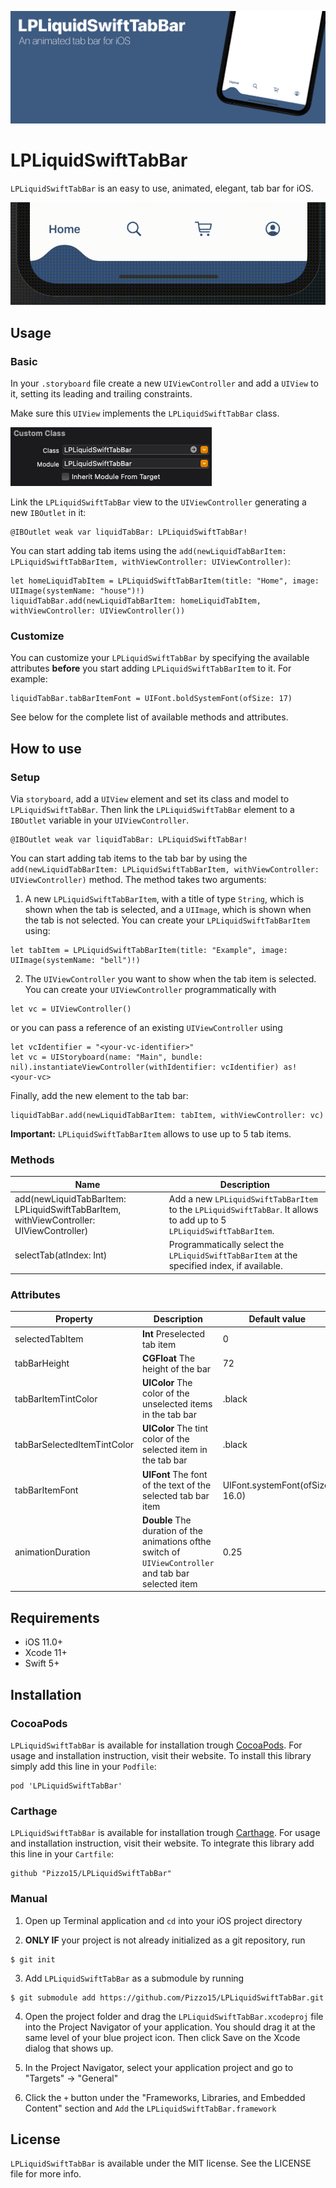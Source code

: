 
![Banner](https://github.com/Pizzo15/LPLiquidSwiftTabBar/blob/main/images/banner.jpg)

# LPLiquidSwiftTabBar

`LPLiquidSwiftTabBar` is an easy to use, animated, elegant, tab bar for iOS.

![LPLiquidSwiftTabBar](https://github.com/Pizzo15/LPLiquidSwiftTabBar/blob/main/images/banner_video_new.gif)

## Usage

### Basic

In your `.storyboard` file create a new `UIViewController` and add a `UIView` to it, setting its leading and trailing constraints.

Make sure this `UIView` implements the `LPLiquidSwiftTabBar` class.

![Class](https://github.com/Pizzo15/LPLiquidSwiftTabBar/blob/main/images/class_module.png)

Link the `LPLiquidSwiftTabBar` view to the `UIViewController` generating a new `IBOutlet` in it:
```
@IBOutlet weak var liquidTabBar: LPLiquidSwiftTabBar!
```

You can start adding tab items using the `add(newLiquidTabBarItem: LPLiquidSwiftTabBarItem, withViewController: UIViewController)`:
```
let homeLiquidTabItem = LPLiquidSwiftTabBarItem(title: "Home", image:  UIImage(systemName: "house")!)
liquidTabBar.add(newLiquidTabBarItem: homeLiquidTabItem, withViewController: UIViewController())
```

### Customize 

You can customize your `LPLiquidSwiftTabBar` by specifying the available attributes **before** you start adding `LPLiquidSwiftTabBarItem` to it.
For example:
```
liquidTabBar.tabBarItemFont = UIFont.boldSystemFont(ofSize: 17)
```

See below for the complete list of available methods and attributes.

## How to use 

### Setup

Via `storyboard`, add a `UIView` element and set its class and model to `LPLiquidSwiftTabBar`.
Then link the `LPLiquidSwiftTabBar` element to a `IBOutlet` variable in your `UIViewController`.
```
@IBOutlet weak var liquidTabBar: LPLiquidSwiftTabBar!
```

You can start adding tab items to the tab bar by using the `add(newLiquidTabBarItem: LPLiquidSwiftTabBarItem, withViewController: UIViewController)` method.
The method takes two arguments:

1. A new `LPLiquidSwiftTabBarItem`, with a title of type `String`, which is shown when the tab is selected, and a `UIImage`, which is shown when the tab is not selected. 
You can create your `LPLiquidSwiftTabBarItem` using:
```
let tabItem = LPLiquidSwiftTabBarItem(title: "Example", image:  UIImage(systemName: "bell")!)
```

2. The `UIViewController` you want to show when the tab item is selected. You can create your `UIViewController` programmatically with 
```
let vc = UIViewController()
```
or you can pass a reference of an existing `UIViewController` using 
```
let vcIdentifier = "<your-vc-identifier>"
let vc = UIStoryboard(name: "Main", bundle: nil).instantiateViewController(withIdentifier: vcIdentifier) as! <your-vc>
```

Finally, add the new element to the tab bar:
```
liquidTabBar.add(newLiquidTabBarItem: tabItem, withViewController: vc)
```

**Important:** `LPLiquidSwiftTabBarItem` allows to use up to 5 tab items.

### Methods

Name | Description
---- | -----------
add(newLiquidTabBarItem: LPLiquidSwiftTabBarItem, withViewController: UIViewController) | Add a new `LPLiquidSwiftTabBarItem` to the `LPLiquidSwiftTabBar`. It allows to add up to 5 `LPLiquidSwiftTabBarItem`.
selectTab(atIndex: Int) | Programmatically select the `LPLiquidSwiftTabBarItem` at the specified index, if available.

### Attributes

Property | Description | Default value
-------- | ----------- | -------------
selectedTabItem | **Int** Preselected tab item | 0
tabBarHeight | **CGFloat** The height of the bar | 72
tabBarItemTintColor | **UIColor** The color of the unselected items in the tab bar | .black
tabBarSelectedItemTintColor | **UIColor** The tint color of the selected item in the tab bar | .black
tabBarItemFont | **UIFont** The font of the text of the selected tab bar item | UIFont.systemFont(ofSize: 16.0)
animationDuration | **Double** The duration of the animations ofthe switch of `UIViewController` and tab bar selected item | 0.25

## Requirements
* iOS 11.0+
* Xcode 11+
* Swift 5+

## Installation 

### CocoaPods

`LPLiquidSwiftTabBar` is available for installation trough [CocoaPods](https://cocoapods.org). For usage and installation instruction, visit their website.
To install this library simply add this line in your `Podfile`:
```
pod 'LPLiquidSwiftTabBar'
```

### Carthage

`LPLiquidSwiftTabBar` is available for installation trough [Carthage](https://github.com/Carthage/Carthage). For usage and installation instruction, visit their website.
To integrate this library add this line in your `Cartfile`:
```
github "Pizzo15/LPLiquidSwiftTabBar"
```

### Manual

1. Open up Terminal application and `cd` into your iOS project directory

2. **ONLY IF** your project is not already initialized as a git repository, run
```
$ git init
```

3. Add `LPLiquidSwiftTabBar` as a submodule by running
```
$ git submodule add https://github.com/Pizzo15/LPLiquidSwiftTabBar.git
```

4. Open the project folder and drag the `LPLiquidSwiftTabBar.xcodeproj` file into the Project Navigator of your application.
You should drag it at the same level of your blue project icon.
Then click Save on the Xcode dialog that shows up.

5. In the Project Navigator, select your application project and go to "Targets" -> "General"

6. Click the `+` button under the "Frameworks, Libraries, and Embedded Content" section and `Add` the `LPLiquidSwiftTabBar.framework`

## License

`LPLiquidSwiftTabBar` is available under the MIT license. See the LICENSE file for more info.
